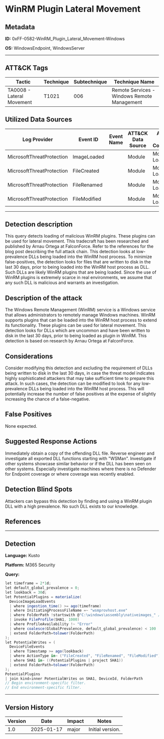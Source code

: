 # WinRM Plugin Lateral Movement

## Metadata
**ID:** 0xFF-0582-WinRM_Plugin_Lateral_Movement-Windows

**OS:** WindowsEndpoint, WindowsServer

---

## ATT&CK Tags

| Tactic | Technique | Subtechnique | Technique Name |
|---|---|---| --- |
| TA0008 - Lateral Movement | T1021 | 006 | Remote Services - Windows Remote Management|

## Utilized Data Sources

| Log Provider | Event ID | Event Name | ATT&CK Data Source | ATT&CK Data Component|
|---------|---------|----------|---------|---------|
|MicrosoftThreatProtection|ImageLoaded||Module|Module Load|
|MicrosoftThreatProtection|FileCreated||Module|Module Load|
|MicrosoftThreatProtection|FileRenamed||Module|Module Load|
|MicrosoftThreatProtection|FileModified||Module|Module Load|
---

## Detection description
This query detects loading of malicious WinRM plugins. These plugins can be used for lateral movement. This tradecraft has been researched and published by Arnau Ortega at FalconForce. Refer to the references for the blog post describing the full attack chain. This detection looks at low-prevalence DLLs being loaded into the WinRM host process. To minimize false-positives, the detection looks for files that are written to disk in the last 30 days, prior to being loaded into the WinRM host process as DLL. Such DLLs are likely WinRM plugins that are being loaded. Since the use of WinRM plugins is extremely scarce in real environments, we assume that any such DLL is malicious and warrants an investigation.




## Description of the attack
The Windows Remote Management (WinRM) service is a Windows service that allows administrators to remotely manage Windows machines. WinRM supports plugins that can
be loaded into the WinRM host process to extend its functionality. These plugins can be used for lateral movement. This detection looks for DLLs which are uncommon
and have been written to disk in the last 30 days, prior to being loaded as plugin in WinRM. This detection is based on research by Arnau Ortega at FalconForce.


## Considerations
Consider modifying this detection and excluding the requirement of DLLs being written to disk in the last 30 days, in case the threat model indicates highly sophisticated
attackers that may take sufficient time to prepare this attack. In such cases, the detection can be modified to look for any low-prevalence DLLs being loaded into the
WinRM host process. This will potentially increase the number of false positives at the expense of slightly increasing the chance of a false-negative.


## False Positives
None expected.


## Suggested Response Actions
Immediately obtain a copy of the offending DLL file. Reverse engineer and investigate all exported DLL functions starting with "WSMan". Investigate if other systems
showcase similar behavior or if the DLL has been seen on other systems. Especially investigate machines where there is no Defender for Endpoint coverage or where
coverage was recently enabled.


## Detection Blind Spots
Attackers can bypass this detection by finding and using a WinRM plugin DLL with a high prevalence. No such DLL exists to our knowledge.


## References

---
## Detection

**Language:** Kusto

**Platform:** M365 Security

**Query:**
```C#
let timeframe = 2*1d;
let default_global_prevalence = 0;
let lookback = 30d;
let PotentialPlugins = materialize(
  DeviceImageLoadEvents
  | where ingestion_time() >= ago(timeframe)
  | where InitiatingProcessFileName =~ "wsmprovhost.exe"
  | where FolderPath !startswith @"C:\windows\assembly\nativeimages_" // Excluding .NET GAC as these are irrelevant for WinRM plugins and generate false positives.
  | invoke FileProfile(SHA1, 1000)
  | where ProfileAvailability !~ "Error"
  | where coalesce(GlobalPrevalence, default_global_prevalence) < 100
  | extend FolderPath=tolower(FolderPath)
);
let PotentialWrites = (
  DeviceFileEvents
  | where Timestamp >= ago(lookback)
  | where ActionType in~ ("FileCreated", "FileRenamed", "FileModified")
  | where SHA1 in~ ((PotentialPlugins | project SHA1))
  | extend FolderPath=tolower(FolderPath)
);
PotentialPlugins
| join kind=inner PotentialWrites on SHA1, DeviceId, FolderPath
// Begin environment-specific filter.
// End environment-specific filter.
```

---

## Version History
| Version | Date | Impact | Notes |
|---------|------|--------|------|
| 1.0  | 2025-01-17| major | Initial version. |